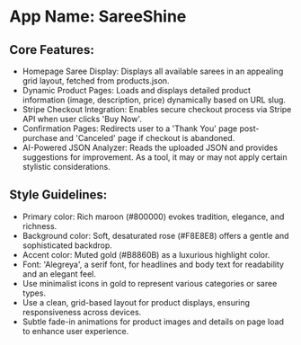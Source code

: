 # **App Name**: SareeShine

## Core Features:

- Homepage Saree Display: Displays all available sarees in an appealing grid layout, fetched from products.json.
- Dynamic Product Pages: Loads and displays detailed product information (image, description, price) dynamically based on URL slug.
- Stripe Checkout Integration: Enables secure checkout process via Stripe API when user clicks 'Buy Now'.
- Confirmation Pages: Redirects user to a 'Thank You' page post-purchase and 'Canceled' page if checkout is abandoned.
- AI-Powered JSON Analyzer: Reads the uploaded JSON and provides suggestions for improvement. As a tool, it may or may not apply certain stylistic considerations.

## Style Guidelines:

- Primary color: Rich maroon (#800000) evokes tradition, elegance, and richness.
- Background color: Soft, desaturated rose (#F8E8E8) offers a gentle and sophisticated backdrop.
- Accent color: Muted gold (#B8860B) as a luxurious highlight color.
- Font: 'Alegreya', a serif font, for headlines and body text for readability and an elegant feel.
- Use minimalist icons in gold to represent various categories or saree types.
- Use a clean, grid-based layout for product displays, ensuring responsiveness across devices.
- Subtle fade-in animations for product images and details on page load to enhance user experience.